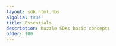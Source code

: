 ```yaml
---
layout: sdk.html.hbs
algolia: true
title: Essentials
description: Kuzzle SDKs basic concepts
order: 100
---
```

